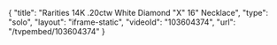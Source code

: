 {
    "title": "Rarities 14K .20ctw White Diamond \"X\" 16\" Necklace",
    "type": "solo",
    "layout": "iframe-static",
    "videoId": "103604374",
    "url": "\/tvpembed\/103604374"
}